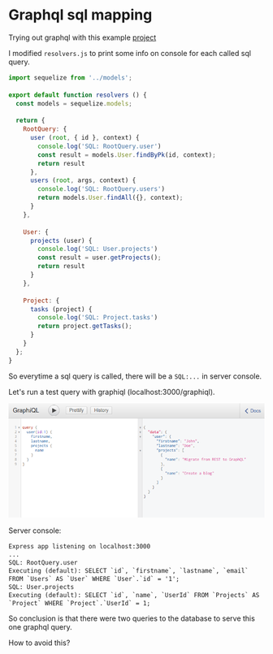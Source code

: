# Graphql sql mapping

Trying out graphql with this example [project](https://github.com/amaurymartiny/graphql-example)

I modified `resolvers.js` to print some info on console for each called sql query.

```js
import sequelize from '../models';

export default function resolvers () {
  const models = sequelize.models;

  return {
    RootQuery: {
      user (root, { id }, context) {
        console.log('SQL: RootQuery.user')
        const result = models.User.findByPk(id, context);
        return result
      },
      users (root, args, context) {
        console.log('SQL: RootQuery.users')
        return models.User.findAll({}, context);
      }
    },

    User: {
      projects (user) {
        console.log('SQL: User.projects')
        const result = user.getProjects();
        return result
      }
    },

    Project: {
      tasks (project) {
        console.log('SQL: Project.tasks')
        return project.getTasks();
      }
    }
  };
}
```

So everytime a sql query is called, there will be a `SQL:...` in server console.

Let's run a test query with graphiql (localhost:3000/graphiql).

![example_query.png](example_query.png)

Server console:

```
Express app listening on localhost:3000
...
SQL: RootQuery.user
Executing (default): SELECT `id`, `firstname`, `lastname`, `email` FROM `Users` AS `User` WHERE `User`.`id` = '1';
SQL: User.projects
Executing (default): SELECT `id`, `name`, `UserId` FROM `Projects` AS `Project` WHERE `Project`.`UserId` = 1;
```

So conclusion is that there were two queries to the database to serve this one graphql query.

How to avoid this?
